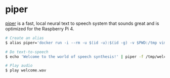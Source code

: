 piper
=====

[piper][1] is a fast, local neural text to speech system that sounds great and is optimized for the Raspberry Pi 4.

```bash
# Create an alias
$ alias piper='docker run -i --rm -u $(id -u):$(id -g) -v $PWD:/tmp vimagick/piper'

# Do text-to-speech
$ echo 'Welcome to the world of speech synthesis!' | piper -f /tmp/welcome.wav

# Play audio
$ play welcome.wav
```

[1]: https://github.com/rhasspy/piper
